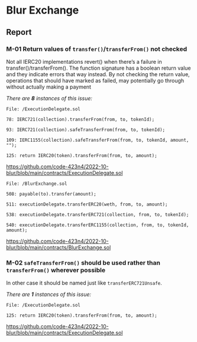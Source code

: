 # Blur Exchange

## Report

### M-01 Return values of `transfer()`/`transferFrom()` not checked

Not all IERC20 implementations revert() when there’s a failure in transfer()/transferFrom(). The function signature has a boolean return value and they indicate errors that way instead. By not checking the return value, operations that should have marked as failed, may potentially go through without actually making a payment

_There are **8** instances of this issue:_

```solidty
File: /ExecutionDelegate.sol

78: IERC721(collection).transferFrom(from, to, tokenId);

93: IERC721(collection).safeTransferFrom(from, to, tokenId);

109: IERC1155(collection).safeTransferFrom(from, to, tokenId, amount, "");

125: return IERC20(token).transferFrom(from, to, amount);
```

https://github.com/code-423n4/2022-10-blur/blob/main/contracts/ExecutionDelegate.sol

```solidity
File: /BlurExchange.sol

508: payable(to).transfer(amount);

511: executionDelegate.transferERC20(weth, from, to, amount);

538: executionDelegate.transferERC721(collection, from, to, tokenId);

540: executionDelegate.transferERC1155(collection, from, to, tokenId, amount);
```

https://github.com/code-423n4/2022-10-blur/blob/main/contracts/BlurExchange.sol

### M-02 `safeTransferFrom()` should be used rather than `transferFrom()` wherever possible

In other case it should be named just like `transferERC721Unsafe`.

_There are **1** instances of this issue:_

```solidity
File: /ExecutionDelegate.sol

125: return IERC20(token).transferFrom(from, to, amount);
```

https://github.com/code-423n4/2022-10-blur/blob/main/contracts/ExecutionDelegate.sol
